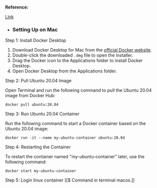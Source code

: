 **Reference:**

[Link](https://dev.to/brownian77/setting-up-a-local-development-environment-with-docker-on-mac-and-windows-peb)

- ### Setting Up on Mac

Step 1: Install Docker Desktop

1. Download Docker Desktop for Mac from the [official Docker website](https://docs.docker.com/get-docker).
2. Double-click the downloaded `.dmg` file to open the installer.
3. Drag the Docker icon to the Applications folder to install Docker Desktop.
4. Open Docker Desktop from the Applications folder.

Step 2: Pull Ubuntu 20.04 Image

Open Terminal and run the following command to pull the Ubuntu 20.04 image from Docker Hub:  

```
docker pull ubuntu:20.04
```

Step 3: Run Ubuntu 20.04 Container

Run the following command to start a Docker container based on the Ubuntu 20.04 image:  

```
docker run -it --name my-ubuntu-container ubuntu:20.04
```

Step 4: Restarting the Container

To restart the container named "my-ubuntu-container" later, use the following command:  

```
docker start my-ubuntu-container
```

Step 5: Login linux container [[$ Command in terminal macos.]]